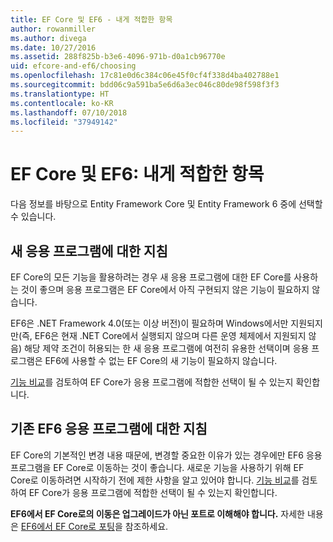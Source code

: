 ```yaml
---
title: EF Core 및 EF6 - 내게 적합한 항목
author: rowanmiller
ms.author: divega
ms.date: 10/27/2016
ms.assetid: 288f825b-b3e6-4096-971b-d0a1cb96770e
uid: efcore-and-ef6/choosing
ms.openlocfilehash: 17c81e0d6c384c06e45f0cf4f338d4ba402788e1
ms.sourcegitcommit: bdd06c9a591ba5e6d6a3ec046c80de98f598f3f3
ms.translationtype: HT
ms.contentlocale: ko-KR
ms.lasthandoff: 07/10/2018
ms.locfileid: "37949142"
---
```

# <a name="ef-core-and-ef6-which-one-is-right-for-you"></a>EF Core 및 EF6: 내게 적합한 항목

다음 정보를 바탕으로 Entity Framework Core 및 Entity Framework 6 중에 선택할 수 있습니다.

## <a name="guidance-for-new-applications"></a>새 응용 프로그램에 대한 지침

EF Core의 모든 기능을 활용하려는 경우 새 응용 프로그램에 대한 EF Core를 사용하는 것이 좋으며 응용 프로그램은 EF Core에서 아직 구현되지 않은 기능이 필요하지 않습니다.

EF6은 .NET Framework 4.0(또는 이상 버전)이 필요하며 Windows에서만 지원되지만(즉, EF6은 현재 .NET Core에서 실행되지 않으며 다른 운영 체제에서 지원되지 않음) 해당 제약 조건이 허용되는 한 새 응용 프로그램에 여전히 유용한 선택이며 응용 프로그램은 EF6에 사용할 수 없는 EF Core의 새 기능이 필요하지 않습니다.

[기능 비교](features.md)를 검토하여 EF Core가 응용 프로그램에 적합한 선택이 될 수 있는지 확인합니다.

## <a name="guidance-for-existing-ef6-applications"></a>기존 EF6 응용 프로그램에 대한 지침

EF Core의 기본적인 변경 내용 때문에, 변경할 중요한 이유가 있는 경우에만 EF6 응용 프로그램을 EF Core로 이동하는 것이 좋습니다. 새로운 기능을 사용하기 위해 EF Core로 이동하려면 시작하기 전에 제한 사항을 알고 있어야 합니다. [기능 비교](features.md)를 검토하여 EF Core가 응용 프로그램에 적합한 선택이 될 수 있는지 확인합니다.

**EF6에서 EF Core로의 이동은 업그레이드가 아닌 포트로 이해해야 합니다.**  자세한 내용은 [EF6에서 EF Core로 포팅](porting/index.md)을 참조하세요.
